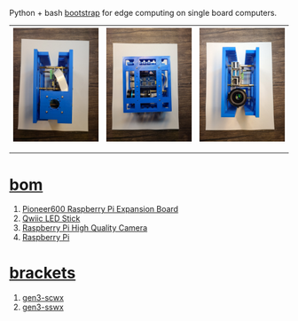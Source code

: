 Python + bash <a href="https://github.com/kamangir/blue-sbc">bootstrap</a> for edge computing on single board computers.

| [![image](../images/eye_hq-2.jpg)](#) | [![image](../images/eye_hq-3.jpg)](#) | [![image](../images/eye_hq-4.jpg)](#) |
| --- | --- | --- |

---

# [bom](../parts.md)

1. [Pioneer600 Raspberry Pi Expansion Board](../parts.md#pioneer600-raspberry-pi-expansion-board)
1. [Qwiic LED Stick](../parts.md#qwiic-led-stick)
1. [Raspberry Pi High Quality Camera](../parts.md#raspberry-pi-high-quality-camera)
1. [Raspberry Pi](../parts.md#raspberry-pi)

# [brackets](../brackets)

1. [gen3-scwx](../brackets/gen3-scwx/gen3-scwx.stl)
1. [gen3-sswx](../brackets/gen3-sswx/gen3-sswx.stl)

